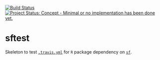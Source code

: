 
[![Build Status](https://travis-ci.org/mpadge/sftest.svg)](https://travis-ci.org/mpadge/sftest) 
[![Project Status: Concept - Minimal or no implementation has been done yet.](http://www.repostatus.org/badges/0.1.0/concept.svg)](http://www.repostatus.org/#concept)

# sftest 

Skeleton to test
[`.travis.yml`](https://github.com/mpadge/sftest/blob/master/.travis.yml) for `R` package dependency on 
[`sf`](https://github.com/edzer/sfr).
